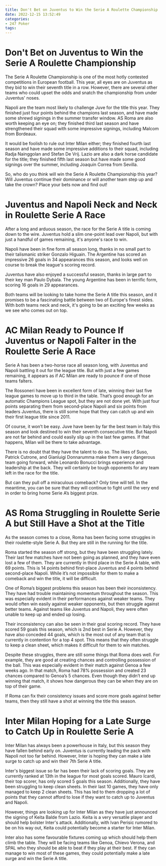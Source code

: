 ```yaml
---
title: Don't Bet on Juventus to Win the Serie A Roulette Championship 
date: 2022-12-15 13:52:49
categories:
- 247 Poker
tags:
---
```



#  Don't Bet on Juventus to Win the Serie A Roulette Championship 

The Serie A Roulette Championship is one of the most hotly contested competitions in European football. This year, all eyes are on Juventus as they bid to win their seventh title in a row. However, there are several other teams who could upset the odds and snatch the championship from under Juventus' noses.

Napoli are the team most likely to challenge Juve for the title this year. They finished just four points behind the champions last season, and have made some shrewd signings in the summer transfer window. AS Roma are also worth keeping an eye on; they finished third last season and have strengthened their squad with some impressive signings, including Malcom from Bordeaux.

It would be foolish to rule out Inter Milan either; they finished fourth last season and have made some impressive additions to their squad, including Radja Nainggolan and Stefan De Vrij. Lazio are also a dark horse candidate for the title; they finished fifth last season but have made some good signings over the summer, including Joaquin Correa from Sevilla.

So, who do you think will win the Serie A Roulette Championship this year? Will Juventus continue their dominance or will another team step up and take the crown? Place your bets now and find out!

#  Juventus and Napoli Neck and Neck in Roulette Serie A Race 

After a long and arduous season, the race for the Serie A title is coming down to the wire. Juventus hold a slim one-point lead over Napoli, but with just a handful of games remaining, it's anyone's race to win.

Napoli have been in fine form all season long, thanks in no small part to their talismanic striker Gonzalo Higuain. The Argentine has scored an impressive 26 goals in 34 appearances this season, and looks well on course to break the league's scoring record.

Juventus have also enjoyed a successful season, thanks in large part to their key man Paulo Dybala. The young Argentine has been in terrific form, scoring 16 goals in 29 appearances.

Both teams will be looking to take home the Serie A title this season, and it promises to be a fascinating battle between two of Europe's finest sides. With both teams neck and neck, it's going to be an exciting few weeks as we see who comes out on top.

#  AC Milan Ready to Pounce If Juventus or Napoli Falter in the Roulette Serie A Race 

Serie A has been a two-horse race all season long, with Juventus and Napoli battling it out for the league title. But with just a few games remaining, it appears as if AC Milan are ready to pounce if one of those teams falters.

The Rossoneri have been in excellent form of late, winning their last five league games to move up to third in the table. That’s good enough for an automatic Champions League spot, but they are not done yet. With just four points separating them from second-place Napoli and six points from leaders Juventus, there is still some hope that they can catch up and win their first league title since 2011.

Of course, it won’t be easy. Juve have been by far the best team in Italy this season and look destined to win their seventh consecutive title. But Napoli are not far behind and could easily slip up in the last few games. If that happens, Milan will be there to take advantage.

There is no doubt that they have the talent to do so. The likes of Suso, Patrick Cutrone, and Gianluigi Donnarumma make them a very dangerous team going forward, while Leonardo Bonucci brings experience and leadership at the back. They will certainly be tough opponents for any team left in the race for the title.

But can they pull off a miraculous comeback? Only time will tell. In the meantime, you can be sure that they will continue to fight until the very end in order to bring home Serie A’s biggest prize.

#  AS Roma Struggling in Roulette Serie A but Still Have a Shot at the Title 


As the season comes to a close, Roma has been facing some struggles in their roulette-style Serie A. But they are still in the running for the title.

Roma started the season off strong, but they have been struggling lately. Their last few matches have not been going as planned, and they have even lost a few of them. They are currently in third place in the Serie A table, with 69 points. This is 14 points behind first-place Juventus and 4 points behind second-place Napoli. While it’s not impossible for them to make a comeback and win the title, it will be difficult.

One of Roma’s biggest problems this season has been their inconsistency. They have had trouble maintaining momentum throughout the season. This was especially evident in their performances against weaker teams. They would often win easily against weaker opponents, but then struggle against better teams. Against teams like Juventus and Napoli, they were often unable to keep up and ended up losing.

Their inconsistency can also be seen in their goal scoring record. They have scored 59 goals this season, which is 2nd best in Serie A. However, they have also conceded 44 goals, which is the most out of any team that is currently in contention for a top 4 spot. This means that they often struggle to keep a clean sheet, which makes it difficult for them to win matches.

Despite these struggles, there are still some things that Roma does well. For example, they are good at creating chances and controlling possession of the ball. This was especially evident in their match against Genoa a few weeks ago. In that match, Roma had 78% possession and created 23 chances compared to Genoa’s 5 chances. Even though they didn’t end up winning that match, it shows how dangerous they can be when they are on top of their game.

If Roma can fix their consistency issues and score more goals against better teams, then they still have a shot at winning the title this season.

#  Inter Milan Hoping for a Late Surge to Catch Up in Roulette Serie A

 Inter Milan has always been a powerhouse in Italy, but this season they have fallen behind early on. Juventus is currently leading the pack with Napoli not too far behind. However, Inter is hoping they can make a late surge to catch up and win their 7th Serie A title.

Inter's biggest issue so far has been their lack of scoring goals. They are currently ranked at 13th in the league for most goals scored. Mauro Icardi, their top scorer, has only scored 5 goals this season. Additionally, they have been struggling to keep clean sheets. In their last 10 games, they have only managed to keep 2 clean sheets. This has led to them dropping a lot of points that they cannot afford to lose if they want to catch up to Juventus and Napoli.

However, things are looking up for Inter Milan as they have just announced the signing of Keita Balde from Lazio. Keita is a very versatile player and should help bolster Inter's attack. Additionally, with Ivan Perisic rumored to be on his way out, Keita could potentially become a starter for Inter Milan.

Inter also has some favourable fixtures coming up which should help them climb the table. They will be facing teams like Genoa, Chievo Verona, and SPAL who they should be able to beat if they play at their best. If they can manage to win most of these games, they could potentially make a late surge and win the Serie A title.